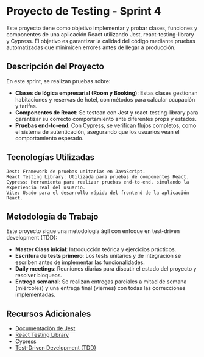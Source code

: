 # Proyecto de Testing - Sprint 4

Este proyecto tiene como objetivo implementar y probar clases, funciones y componentes de una aplicación React utilizando Jest, react-testing-library y Cypress. El objetivo es garantizar la calidad del código mediante pruebas automatizadas que minimicen errores antes de llegar a producción.

## Descripción del Proyecto

En este sprint, se realizan pruebas sobre:

 - **Clases de lógica empresarial (Room y Booking)**: Estas clases gestionan habitaciones y reservas de hotel, con métodos para calcular ocupación y tarifas.
 - **Componentes de React**: Se testean con Jest y react-testing-library para garantizar su correcto comportamiento ante diferentes props y estados.
 - **Pruebas end-to-end**: Con Cypress, se verifican flujos completos, como el sistema de autenticación, asegurando que los usuarios vean el comportamiento esperado.

## Tecnologías Utilizadas

    Jest: Framework de pruebas unitarias en JavaScript.
    React Testing Library: Utilizada para pruebas de componentes React.
    Cypress: Herramienta para realizar pruebas end-to-end, simulando la experiencia real del usuario.
    Vite: Usado para el desarrollo rápido del frontend de la aplicación React.

## Metodología de Trabajo

Este proyecto sigue una metodología ágil con enfoque en test-driven development (TDD):

 - **Master Class inicial**: Introducción teórica y ejercicios prácticos.
 - __Escritura de tests primero__: Los tests unitarios y de integración se escriben antes de implementar las funcionalidades.
 - **Daily meetings**: Reuniones diarias para discutir el estado del proyecto y resolver bloqueos.
 - **Entrega semanal**: Se realizan entregas parciales a mitad de semana (miércoles) y una entrega final (viernes) con todas las correcciones implementadas.

## Recursos Adicionales

- [Documentación de Jest](https://jestjs.io/es-ES/docs/getting-started)
- [React Testing Library](https://testing-library.com/docs/react-testing-library/intro/)
- [Cypress](https://docs.cypress.io/)
- [Test-Driven Development (TDD)](https://www.freecodecamp.org/news/an-introduction-to-test-driven-development-cf0c57c13c9a/)